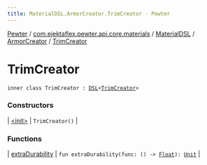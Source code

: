 ```yaml
---
title: MaterialDSL.ArmorCreator.TrimCreator - Pewter
---
```


[Pewter](../../../../index.html) / [com.ejektaflex.pewter.api.core.materials](../../../index.html) / [MaterialDSL](../../index.html) / [ArmorCreator](../index.html) / [TrimCreator](./index.html)

# TrimCreator

`inner class TrimCreator : `[`DSL`](../../../-d-s-l/index.html)`<`[`TrimCreator`](./index.html)`>`

### Constructors

| [&lt;init&gt;](-init-.html) | `TrimCreator()` |

### Functions

| [extraDurability](extra-durability.html) | `fun extraDurability(func: () -> `[`Float`](https://kotlinlang.org/api/latest/jvm/stdlib/kotlin/-float/index.html)`): `[`Unit`](https://kotlinlang.org/api/latest/jvm/stdlib/kotlin/-unit/index.html) |

